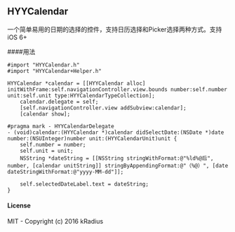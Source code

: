 ## HYYCalendar
一个简单易用的日期的选择的控件，支持日历选择和Picker选择两种方式。支持iOS 6+

####用法
```objc
#import "HYYCalendar.h"
#import "HYYCalendar+Helper.h"
```
    
```objc
HYYCalendar *calendar = [[HYYCalendar alloc] initWithFrame:self.navigationController.view.bounds number:self.number unit:self.unit type:HYYCalendarTypeCollection];
    calendar.delegate = self;
    [self.navigationController.view addSubview:calendar];
    [calendar show];
```


```objc
#pragma mark - HYYCalendarDelegate
- (void)calendar:(HYYCalendar *)calendar didSelectDate:(NSDate *)date number:(NSUInteger)number unit:(HYYCalendarUnit)unit {
    self.number = number;
    self.unit = unit;
    NSString *dateString = [[NSString stringWithFormat:@"%ld%@后", number, [calendar unitString]] stringByAppendingFormat:@"（%@）", [date dateStringWithFormat:@"yyyy-MM-dd"]];
    
    self.selectedDateLabel.text = dateString;
}

```


#### License

MIT - Copyright (c) 2016 kRadius